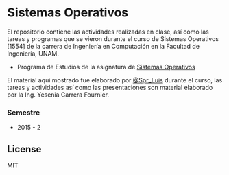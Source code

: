 # Sistemas Operativos

El repositorio contiene las actividades realizadas en clase, así como las tareas y programas que se vieron durante el curso de Sistemas Operativos [1554] de la carrera de Ingeniería en Computación en la Facultad de Ingeniería, UNAM.

  - Programa de Estudios de la asignatura de [Sistemas Operativos]


El material aqui mostrado fue elaborado por [@Spr_Luis] durante el curso, las tareas y actividades así como las presentaciones son material elaborado por la Ing. Yesenia Carrera Fournier.

### Semestre
 - 2015 - 2

License
----

MIT



[@Spr_Luis]:http://twitter.com/Spr_Luis
[Sistemas Operativos]:http://www.ingenieria.unam.mx/paginas/Carreras/planes2010/Computacion/05/sistemas_operativos.pdf
